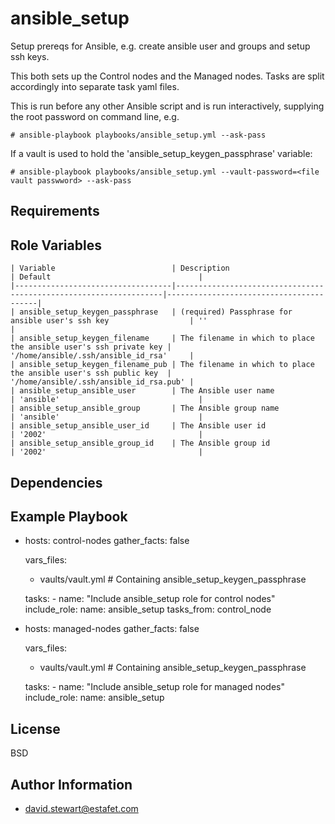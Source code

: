 ansible_setup
=============

Setup prereqs for Ansible, e.g. create ansible user and groups and setup ssh keys.

This both sets up the Control nodes and the Managed nodes. Tasks are split accordingly into separate task yaml files.

This is run before any other Ansible script and is run interactively, supplying the root password on command line, e.g.

```
# ansible-playbook playbooks/ansible_setup.yml --ask-pass 
```

If a vault is used to hold the 'ansible_setup_keygen_passphrase' variable:
```
# ansible-playbook playbooks/ansible_setup.yml --vault-password=<file vault passwword> --ask-pass 
```

Requirements
------------

Role Variables
--------------

```
| Variable                          | Description                                                       | Default                                 |
|-----------------------------------|-------------------------------------------------------------------|-----------------------------------------|
| ansible_setup_keygen_passphrase   | (required) Passphrase for ansible user's ssh key                  | ''                                      |
| ansible_setup_keygen_filename     | The filename in which to place the ansible user's ssh private key | '/home/ansible/.ssh/ansible_id_rsa'     |
| ansible_setup_keygen_filename_pub | The filename in which to place the ansible user's ssh public key  | '/home/ansible/.ssh/ansible_id_rsa.pub' |
| ansible_setup_ansible_user        | The Ansible user name                                             | 'ansible'                               |
| ansible_setup_ansible_group       | The Ansible group name                                            | 'ansible'                               |
| ansible_setup_ansible_user_id     | The Ansible user id                                               | '2002'                                  |
| ansible_setup_ansible_group_id    | The Ansible group id                                              | '2002'                                  |

```

Dependencies
------------

Example Playbook
----------------

  - hosts: control-nodes
    gather_facts: false 

    vars_files:
      - vaults/vault.yml # Containing ansible_setup_keygen_passphrase

    tasks:
        - name: "Include ansible_setup role for control nodes"
          include_role:
            name: ansible_setup
            tasks_from: control_node

  - hosts: managed-nodes
    gather_facts: false 

    vars_files:
      - vaults/vault.yml # Containing ansible_setup_keygen_passphrase

    tasks:
        - name: "Include ansible_setup role for managed nodes"
          include_role:
            name: ansible_setup

        
License
-------

BSD

Author Information
------------------

- david.stewart@estafet.com
